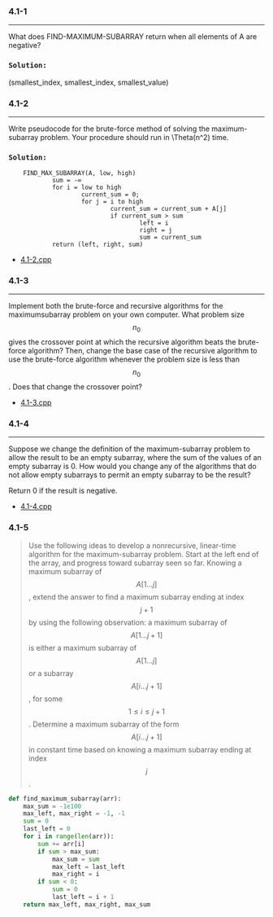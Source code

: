 ### 4.1-1
***
What does FIND-MAXIMUM-SUBARRAY return when all elements of A are negative?

### `Solution:`
(smallest_index, smallest_index, smallest_value)

### 4.1-2
***
Write pseudocode for the brute-force method of solving the maximum-subarray problem. Your procedure should run in \Theta(n^2) time.

### `Solution:`
        FIND_MAX_SUBARRAY(A, low, high)
                sum = -∞
                for i = low to high
                        current_sum = 0;
                        for j = i to high
                                current_sum = current_sum + A[j]
                                if current_sum > sum
                                        left = i
                                        right = j
                                        sum = current_sum
                return (left, right, sum)
* [4.1-2.cpp](./exercise_code/4.1-2.cpp)

### 4.1-3
***
Implement both the brute-force and recursive algorithms for the maximumsubarray problem on your own computer. What problem size $$n_0$$ gives the crossover point at which the recursive algorithm beats the brute-force algorithm? Then, change the base case of the recursive algorithm to use the brute-force algorithm whenever the problem size is less than $$n_0$$. Does that change the crossover point?

* [4.1-3.cpp](./exercise_code/4.1-3.cpp)

### 4.1-4
***
Suppose we change the definition of the maximum-subarray problem to allow the result to be an empty subarray, where the sum of the values of an empty subarray is 0. How would you change any of the algorithms that do not allow empty subarrays to permit an empty subarray to be the result?

Return 0 if the result is negative.

* [4.1-4.cpp](./exercise_code/4.1-4.cpp)

### 4.1-5

> Use the following ideas to develop a nonrecursive, linear-time algorithm for the maximum-subarray problem. Start at the left end of the array, and progress toward subarray seen so far. Knowing a maximum subarray of $$A[1 \dots j]$$, extend the answer to find a maximum subarray ending at index $$j+1$$ by using the following observation: a maximum subarray of $$A[1 \dots j+1]$$ is either a maximum subarray of $$A[1 \dots j]$$ or a subarray $$A[i \dots j+1]$$, for some $$1 \le i \le j + 1$$. Determine a maximum subarray of the form $$A[i \dots j+1]$$ in constant time based on knowing a maximum subarray ending at index $$j$$ .

```python
def find_maximum_subarray(arr):
    max_sum = -1e100
    max_left, max_right = -1, -1
    sum = 0
    last_left = 0
    for i in range(len(arr)):
        sum += arr[i]
        if sum > max_sum:
            max_sum = sum
            max_left = last_left
            max_right = i
        if sum < 0:
            sum = 0
            last_left = i + 1
    return max_left, max_right, max_sum
```
